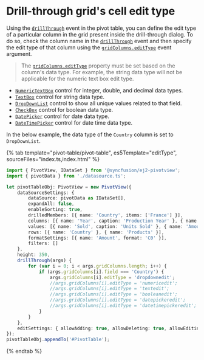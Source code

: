# Drill-through grid's cell edit type

Using the [`drillThrough`](https://ej2.syncfusion.com/documentation/api/pivotview#drillthrough) event in the pivot table, you can define the edit type of a particular column in the grid present inside the drill-through dialog. To do so, check the column name in the [`drillThrough`](https://ej2.syncfusion.com/documentation/api/pivotview#drillthrough) event and then specify the edit type of that column using the [`gridColumns.editType`](https://ej2.syncfusion.com/documentation/api/grid/column/#edittype) event argument.

> The [`gridColumns.editType`](https://ej2.syncfusion.com/documentation/api/grid/column/#edittype) property must be set based on the column's data type. For example, the string data type will not be applicable for the numeric text box edit type.

* [`NumericTextBox`](https://ej2.syncfusion.com/documentation/numerictextbox/) control for integer, double, and decimal data types.
* [`TextBox`](https://ej2.syncfusion.com/documentation/textbox/) control for string data type.
* [`DropDownList`](https://ej2.syncfusion.com/documentation/drop-down-list/) control to show all unique values related to that field.
* [`CheckBox`](https://ej2.syncfusion.com/documentation/check-box/) control for boolean data type.
* [`DatePicker`](https://ej2.syncfusion.com/documentation/datepicker/) control for date data type.
* [`DateTimePicker`](https://ej2.syncfusion.com/documentation/datetimepicker/) control for date time data type.

In the below example, the data type of the `Country` column is set to `DropDownList`.

{% tab template="pivot-table/pivot-table", es5Template="editType", sourceFiles="index.ts,index.html" %}

```typescript
import { PivotView, IDataSet } from '@syncfusion/ej2-pivotview';
import { pivotData } from './datasource.ts';

let pivotTableObj: PivotView = new PivotView({
    dataSourceSettings: {
        dataSource: pivotData as IDataSet[],
        expandAll: false,
        enableSorting: true,
        drilledMembers: [{ name: 'Country', items: ['France'] }],
        columns: [{ name: 'Year', caption: 'Production Year' }, { name: 'Quarter' }],
        values: [{ name: 'Sold', caption: 'Units Sold' }, { name: 'Amount', caption: 'Sold Amount' }],
        rows: [{ name: 'Country' }, { name: 'Products' }],
        formatSettings: [{ name: 'Amount', format: 'C0' }],
        filters: []
    },
    height: 350,
    drillThrough(args) {
        for (var i = 0; i < args.gridColumns.length; i++) {
            if (args.gridColumns[i].field === 'Country') {
                args.gridColumns[i].editType = 'dropdownedit';
                //args.gridColumns[i].editType = 'numericedit';
                //args.gridColumns[i].editType = 'textedit';
                //args.gridColumns[i].editType = 'booleanedit';
                //args.gridColumns[i].editType = 'datepickeredit';
                //args.gridColumns[i].editType = 'datetimepickeredit';
            }
        }
    },
    editSettings: { allowAdding: true, allowDeleting: true, allowEditing: true, mode: 'Normal' }
});
pivotTableObj.appendTo('#PivotTable');

```

{% endtab %}
